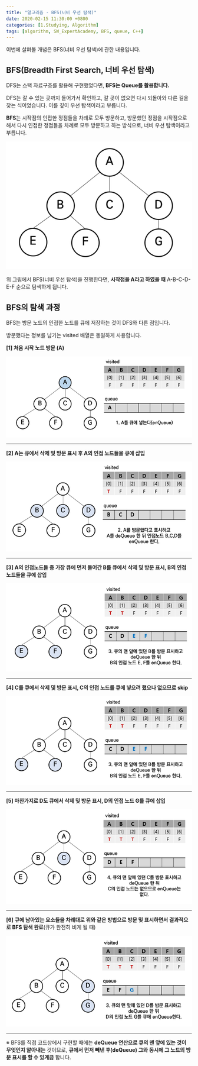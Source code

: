 ```yaml
---
title: "알고리즘 - BFS(너비 우선 탐색)"
date: 2020-02-15 11:30:00 +0800
categories: [1.Studying, Algorithm]
tags: [algorithm, SW_ExpertAcademy, BFS, queue, C++]
---
```




이번에 살펴볼 개념은 BFS(너비 우선 탐색)에 관한 내용입니다.



## **BFS(Breadth First Search, 너비 우선 탐색)**

DFS는 스택 자료구조를 활용해 구현했었다면, **BFS는 Queue를 활용합니다.**

DFS는 갈 수 있는 곳까지 들어가서 확인하고, 갈 곳이 없으면 다시 되돌아와 다른 길을 찾는 식이었습니다. 이를 깊이 우선 탐색이라고 부릅니다.

**BFS**는 시작점의 인접한 정점들을 차례로 모두 방문하고, 방문했던 정점을 시작점으로 해서 다시 인접한 정점들을 차례로 모두 방문하고 하는 방식으로, 너비 우선 탐색이라고 부릅니다.

![](https://github.com/ChanhuiSeok/ChanhuiSeok.github.io/blob/master/assets/img/sample/algo27_1.PNG?raw=true)

위 그림에서 BFS(너비 우선 탐색)을 진행한다면, **시작점을 A라고 하였을 때** A-B-C-D-E-F 순으로 탐색하게 됩니다.



## **BFS의 탐색 과정**

BFS는 방문 노드의 인접한 노드를 큐에 저장하는 것이 DFS와 다른 점입니다.

방문했다는 정보를 남기는 visited 배열은 동일하게 사용합니다.

**[1] 처음 시작 노드 방문 (A)**

![](https://github.com/ChanhuiSeok/ChanhuiSeok.github.io/blob/master/assets/img/sample/algo27_2.PNG?raw=true)

------

**[2] A는 큐에서 삭제 및 방문 표시 후 A의 인접 노드들을 큐에 삽입**

![](https://github.com/ChanhuiSeok/ChanhuiSeok.github.io/blob/master/assets/img/sample/algo27_3.PNG?raw=true)

------

**[3] A의 인접노드들 중 가장 큐에 먼저 들어간 B를 큐에서 삭제 및 방문 표시, B의 인접 노드들을 큐에 삽입**

![](https://github.com/ChanhuiSeok/ChanhuiSeok.github.io/blob/master/assets/img/sample/algo27_4.PNG?raw=true)

------

**[4] C를 큐에서 삭제 및 방문 표시, C의 인접 노드를 큐에 넣으려 했으나 없으므로 skip**

![](https://github.com/ChanhuiSeok/ChanhuiSeok.github.io/blob/master/assets/img/sample/algo27_4.PNG?raw=true)

------

**[5] 마찬가지로 D도 큐에서 삭제 및 방문 표시, D의 인접 노드 G를 큐에 삽입**

![](https://github.com/ChanhuiSeok/ChanhuiSeok.github.io/blob/master/assets/img/sample/algo27_5.PNG?raw=true)

------

**[6] 큐에 남아있는 요소들을 차례대로 위와 같은 방법으로 방문 및 표시하면서 결과적으로 BFS 탐색 완료**(큐가 완전히 비게 될 때)

![](https://github.com/ChanhuiSeok/ChanhuiSeok.github.io/blob/master/assets/img/sample/algo27_6.PNG?raw=true)

------

※ BFS를 직접 코드상에서 구현할 때에는 **deQueue 연산으로 큐의 맨 앞에 있는 것이 무엇인지 알아내는** 것이므로, **큐에서 먼저 빼낸 후(deQueue) 그와 동시에 그 노드의 방문 표시를 할 수 있게끔** 합니다.